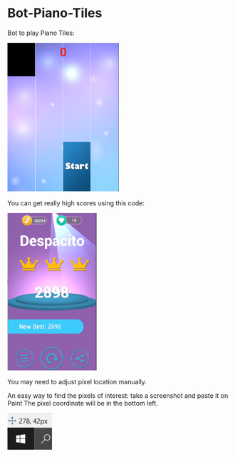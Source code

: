 # Bot-Piano-Tiles

Bot to play Piano Tiles:

<img src="game.PNG" width="250" title="hover text">

You can get really high scores using this code:

<img src="Score.PNG" width="200" title="hover text">

You may need to adjust pixel location manually.

An easy way to find the pixels of interest: take a screenshot and paste it on Paint
The pixel coordinate will be in the bottom left.

<img src="paint_pixels.PNG" width="100" title="hover text">
